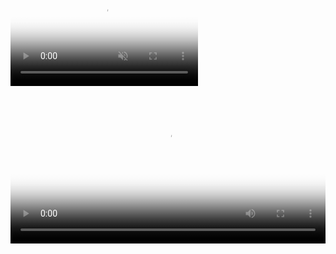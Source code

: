 <base target="_blank">

<div id='background' class='background'>
  <video id='background-video' poster="torrent_source/linea-y-lineo/lineaylineo_HD_poster.jpg" playsinline autoplay muted loop>
    <source src="torrent_source/linea-y-lineo/03_linea-y-lineo-background.webm" type="video/webm">
  </video>
</div>

<div class='centered-content'>
  <video id='main-video' class='video' poster="torrent_source/linea-y-lineo/lineaylineo_HD_poster.jpg" controls loop style='width: 100%; outline: 0;' onpause='onPauseFunction()' onplay='onPlayFunction()'>
    <!-- <source src="torrent_source/linea-y-lineo/01_linea-y-lineo.avi" type="video/mp4"> -->
    <source src="torrent_source/linea-y-lineo/02_linea-y-lineo.webm" type="video/webm">
    <track label="Español" kind="subtitles" srclang="es" src='torrent_source/linea-y-lineo/lineaylineo_es.vtt' default>
    <track label="English" kind="subtitles" srclang="en" src='torrent_source/linea-y-lineo/lineaylineo_en.vtt'>
    <track label="French" kind="subtitles" srclang="fr" src='torrent_source/linea-y-lineo/lineaylineo_fr.vtt'>
  </video>
</div>
